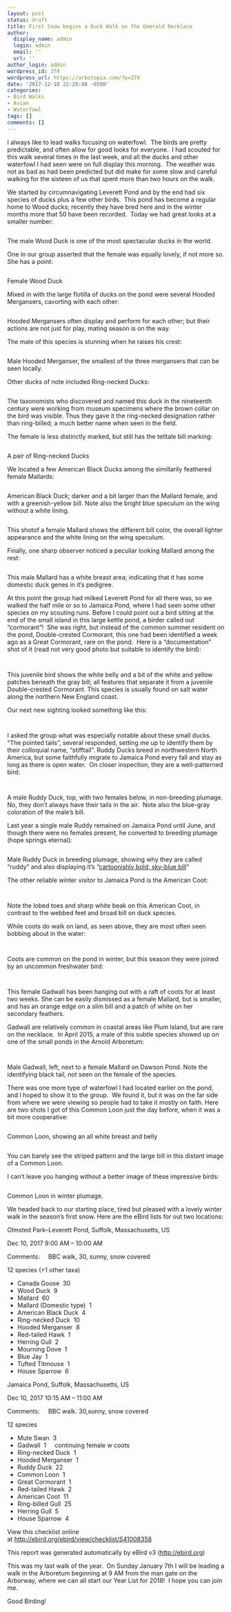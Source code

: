 ```yaml
---
layout: post
status: draft
title: First Snow begins a Duck Walk on the Emerald Necklace
author:
  display_name: admin
  login: admin
  email: ''
  url: ''
author_login: admin
wordpress_id: 374
wordpress_url: https://arbotopia.com/?p=374
date: '2017-12-10 22:28:48 -0500'
categories:
- Bird Walks
- Avian
- Waterfowl
tags: []
comments: []
---
```


<p>I always like to lead walks focusing on waterfowl.&nbsp; The birds are pretty predictable, and often allow for&nbsp;good looks for everyone.&nbsp; I had scouted for this walk several times in the last week, and all the ducks and other waterfowl I had seen were on full display this morning.&nbsp; The weather was not as bad as had been predicted but&nbsp;did make for some slow and careful walking for the sixteen of us that spent more than two hours on the walk.</p>





<p>We started by circumnavigating Leverett Pond and by the end had six species of ducks plus a few other birds.&nbsp; This pond has become a regular home to Wood ducks; recently they have bred here and in the winter months more that 50 have been recorded.&nbsp; Today we had great looks at a smaller number:</p>


<p><!-- wp:image {"id":388} --></p>
 <img src="https://i0.wp.com/arbotopia.com/wp-content/uploads/2018/11/P1090463.jpg?fit=525%2C393&amp;ssl=1" alt="" class="wp-image-388"/>





<p>The male Wood Duck is one of the most spectacular ducks in the world.</p>





<p>One in our group asserted that the female was equally lovely, if not more so. She has a point:</p>


<p><!-- wp:image {"id":389} --></p>
 <img src="/images/2018/11/Wood-Duck-f..jpg" alt="" class="wp-image-389"/>





<p>Female Wood Duck</p>





<p>Mixed in with the large flotilla of ducks on the pond were several Hooded Mergansers, cavorting with each other:</p>


<p><!-- wp:image {"id":390} --></p>
 <img src="https://i2.wp.com/arbotopia.com/wp-content/uploads/2018/11/P1110415.jpg?fit=525%2C559&amp;ssl=1" alt="" class="wp-image-390"/>





<p>Hooded Mergansers often display and perform for each other; but their actions are not just for play, mating season is on the way.</p>





<p>The male of this species is stunning when he raises his crest:</p>


<p><!-- wp:image {"id":391} --></p>
 <img src="https://i0.wp.com/arbotopia.com/wp-content/uploads/2018/11/P1070679.jpg?fit=525%2C374&amp;ssl=1" alt="" class="wp-image-391"/>





<p>Male Hooded Merganser, the smallest of the three mergansers that can be seen locally.</p>





<p>Other ducks of note included Ring-necked Ducks:</p>


<p><!-- wp:image {"id":936} --></p>
 <img src="https://web.archive.org/web/20180128153914im_/http://www.arbotopia.com/wp-content/uploads/2014/12/P1070671.jpg" alt="" class="wp-image-936"/>





<p>The taxonomists who discovered and named this duck in the nineteenth century were working from museum specimens where the brown collar on the bird was visible. Thus they gave it the ring-necked designation rather than ring-billed; a much better name when seen in the field.</p>





<p>The female is less distinctly marked, but still has the telltale bill marking:</p>


<p><!-- wp:image {"id":392} --></p>
 <img src="https://i0.wp.com/arbotopia.com/wp-content/uploads/2018/11/P1070656.jpg?fit=525%2C313&amp;ssl=1" alt="" class="wp-image-392"/>





<p>A pair of Ring-necked Ducks</p>





<p>We located a few&nbsp;American Black Ducks among the simillarily feathered female Mallards:</p>


<p><!-- wp:image {"id":393} --></p>
 <img src="/images/2018/11/Black-2.jpg" alt="" class="wp-image-393"/>





<p>American Black Duck; darker and a bit larger than the Mallard female, and with a greenish-yellow bill. Note also the bright blue speculum on the wing without a white lining.</p>


<p><!-- wp:image {"id":394} --></p>
 <img src="https://i0.wp.com/arbotopia.com/wp-content/uploads/2018/11/P1270462.jpg?fit=525%2C401&amp;ssl=1" alt="" class="wp-image-394"/>





<p>This shotof a female Mallard shows the different bill color, the overall lighter appearance and the white lining on the wing speculum.</p>





<p>Finally, one sharp observer noticed a peculiar looking Mallard among the rest:</p>


<p><!-- wp:image {"id":395} --></p>
 <img src="https://i1.wp.com/arbotopia.com/wp-content/uploads/2018/11/P1010194.jpg?fit=525%2C461&amp;ssl=1" alt="" class="wp-image-395"/>





<p>This male Mallard has a white breast area; indicating that it has some domestic duck genes in it&rsquo;s pedigree.</p>





<p>At this point the group had milked Leverett Pond for all there was, so we walked the half mile or so to Jamaica Pond,&nbsp;where I had seen some other species on my scouting runs.&nbsp;Before I could point out a bird sitting at the end of the small island in this large kettle pond, a birder called out &ldquo;cormorant&rdquo;!&nbsp; She was right, but instead of the common summer resident on the pond, Double-crested Cormorant, this&nbsp;one had been identified a week ago as a Great Cormorant, rare on the pond.&nbsp; Here is a &ldquo;documentation&rdquo; shot of it (read not very good photo but suitable to identify the bird):</p>


<p><!-- wp:image {"id":397} --></p>
 <img src="https://i0.wp.com/arbotopia.com/wp-content/uploads/2018/11/P1010186.jpg?fit=525%2C491&amp;ssl=1" alt="" class="wp-image-397"/>


<p><!-- wp:image {"id":1548} --></p>
 <img src="https://web.archive.org/web/20180128153914im_/http://www.arbotopia.com/wp-content/uploads/2017/12/P1010167.jpg" alt="" class="wp-image-1548"/>





<p>This juvenile bird shows the white belly and a bit of the white and yellow patches beneath the gray bill; all features that separate it from a juvenile Double-crested Cormorant. This species is usually found on salt water along the northern New England coast.</p>





<p>Our next new sighting looked something like this:</p>


<p><!-- wp:image {"id":1549,"align":"center"} --></p>
<div class="wp-block-image">
<figure class="aligncenter"><img src="https://web.archive.org/web/20180128153914im_/http://www.arbotopia.com/wp-content/uploads/2017/12/P1010232.jpg" alt="" class="wp-image-1549"/>
</div>


<p><!-- wp:image {"id":398} --></p>
 <img src="https://i1.wp.com/arbotopia.com/wp-content/uploads/2018/11/P1010232.jpg?fit=525%2C266&amp;ssl=1" alt="" class="wp-image-398"/>





<p>I asked the group what was especially notable about these small ducks.&nbsp; &ldquo;The pointed tails&rdquo;, several responded, setting me up to identify them by their colloquial name, &ldquo;stifftail&rdquo;. Ruddy Ducks breed in northwestern North America, but some faithfully migrate to Jamaica Pond every fall and stay as long as there is open water.&nbsp; On closer inspection, they are a well-patterned bird:</p>


<p><!-- wp:image {"id":1550} --></p>
 <img src="https://web.archive.org/web/20180128153914im_/http://www.arbotopia.com/wp-content/uploads/2017/12/P1030573.jpg" alt="" class="wp-image-1550"/>


<p><!-- wp:image {"id":399} --></p>
 <img src="https://i1.wp.com/arbotopia.com/wp-content/uploads/2018/11/P1030573-1.jpg?fit=525%2C450&amp;ssl=1" alt="" class="wp-image-399"/>





<p>A male Ruddy Duck, top, with two females below, in non-breeding plumage. No, they don&rsquo;t always have their tails in the air.&nbsp; Note also the blue-gray coloration of the male&rsquo;s bill.</p>





<p>Last year a single male Ruddy remained on Jamaica Pond until June, and though there were no females present, he converted to breeding plumage (hope springs eternal):</p>


<p><!-- wp:image {"id":276} --></p>
 <img src="/images/2018/11/P1160589-1024x839.jpg" alt="" class="wp-image-276"/>





<p>Male Ruddy Duck in breeding plumage, showing why they are called &ldquo;ruddy&rdquo; and also displaying it&rsquo;s &ldquo;<a href="https://web.archive.org/web/20180128153914/https://www.allaboutbirds.org/guide/Ruddy_Duck/id">cartoonishly bold, sky-blue bill</a>&ldquo;</p>





<p>The other reliable winter visitor to Jamaica Pond is the American Coot:</p>


<p><!-- wp:image {"id":129} --></p>
 <img src="https://web.archive.org/web/20180128153914im_/http://www.arbotopia.com/wp-content/uploads/2013/01/P1310793.jpg" alt="" class="wp-image-129"/>


<p><!-- wp:image {"id":400} --></p>
 <img src="https://i0.wp.com/arbotopia.com/wp-content/uploads/2018/11/P1070879.jpg?fit=525%2C545&amp;ssl=1" alt="" class="wp-image-400"/>





<p>Note the lobed toes and sharp white beak on this American Coot, in contrast to the webbed feet and broad bill on duck species.</p>





<p>While coots do walk on land, as seen above, they are most often seen bobbing about in the water:</p>


<p><!-- wp:image {"id":401} --></p>
 <img src="https://i0.wp.com/arbotopia.com/wp-content/uploads/2018/11/P1090253.jpg?fit=525%2C246&amp;ssl=1" alt="" class="wp-image-401"/>


<p><!-- wp:image {"id":1552,"align":"center"} --></p>
<div class="wp-block-image">
<figure class="aligncenter"><img src="https://web.archive.org/web/20180128153914im_/http://www.arbotopia.com/wp-content/uploads/2017/12/P1310881.jpg" alt="" class="wp-image-1552"/>
</div>





<p>Coots are common on the pond in winter, but this season they&nbsp;were joined by an uncommon freshwater bird:</p>


<p><!-- wp:image {"id":402} --></p>
 <img src="https://i2.wp.com/arbotopia.com/wp-content/uploads/2018/11/P1000967.jpg?fit=525%2C282&amp;ssl=1" alt="" class="wp-image-402"/>


<p><!-- wp:image {"id":1553} --></p>
 <img src="https://web.archive.org/web/20180128153914im_/http://www.arbotopia.com/wp-content/uploads/2017/12/P1000971.jpg" alt="" class="wp-image-1553"/>





<p>This female Gadwall has been hanging out with a raft of coots for at least two weeks. She can be easily dismissed as a female Mallard, but is smaller, and has an orange edge on a slim bill and a patch of white on her secondary feathers.</p>





<p>Gadwall are relatively common in coastal areas like Plum Island, but are rare on the necklace.&nbsp; In April 2015, a male of this subtle species showed up on one of the small ponds in the Arnold Arboretum:</p>


<p><!-- wp:image {"id":1554} --></p>
 <img src="https://web.archive.org/web/20180128153914im_/http://www.arbotopia.com/wp-content/uploads/2017/12/P1090952.jpg" alt="" class="wp-image-1554"/>


<p><!-- wp:image {"id":403} --></p>
 <img src="https://i0.wp.com/arbotopia.com/wp-content/uploads/2018/11/P1090952.jpg?fit=525%2C295&amp;ssl=1" alt="" class="wp-image-403"/>





<p>Male Gadwall, left, next to a female Mallard on Dawson Pond. Note the identifying black tail, not seen on the female of the species.</p>





<p>There was one more&nbsp;type of waterfowl I had located earlier on the pond, and I&nbsp;hoped to show it to the group.&nbsp; We found it, but it was on the far side from where we were viewing so people had to take it mostly on faith. Here are two&nbsp;shots&nbsp;I got of this Common Loon just the day before, when it was a bit more cooperative:</p>


<p><!-- wp:image {"id":404} --></p>
 <img src="https://i0.wp.com/arbotopia.com/wp-content/uploads/2018/11/P1010246.jpg?fit=525%2C394&amp;ssl=1" alt="" class="wp-image-404"/>





<p>Common Loon, showing an all white breast and belly</p>


<p><!-- wp:image {"id":405} --></p>
 <img src="https://i0.wp.com/arbotopia.com/wp-content/uploads/2018/11/P1010252.jpg?fit=525%2C394&amp;ssl=1" alt="" class="wp-image-405"/>





<p>You can barely see the striped pattern and the large bill in this distant image of a Common Loon.</p>





<p>I can&rsquo;t leave you hanging without a better image of these impressive birds:</p>


<p><!-- wp:image {"id":406} --></p>
 <img src="https://i0.wp.com/arbotopia.com/wp-content/uploads/2018/11/P1060589.jpg?fit=525%2C326&amp;ssl=1" alt="" class="wp-image-406"/>





<p>Common Loon in winter plumage.</p>





<p>We headed back to our starting place, tired but pleased with a lovely winter walk in the season&rsquo;s first snow. Here are the eBird lists for out two locations:</p>





<p>Olmsted Park&ndash;Leverett Pond, Suffolk, Massachusetts, US</p>





<p>Dec 10, 2017 9:00 AM &ndash; 10:00 AM</p>





<p>Comments: &nbsp;&nbsp;&nbsp;&nbsp;BBC walk, 30, sunny, snow covered</p>





<p>12 species (+1 other taxa)</p>


<p><!-- wp:list --></p>
<ul>
<li>Canada Goose &nbsp;30</li>
<li>Wood Duck &nbsp;9</li>
<li>Mallard &nbsp;60</li>
<li>Mallard (Domestic type) &nbsp;1</li>
<li>American Black Duck &nbsp;4</li>
<li>Ring-necked Duck &nbsp;10</li>
<li>Hooded Merganser &nbsp;8</li>
<li>Red-tailed Hawk &nbsp;1</li>
<li>Herring Gull &nbsp;2</li>
<li>Mourning Dove &nbsp;1</li>
<li>Blue Jay &nbsp;1</li>
<li>Tufted Titmouse &nbsp;1</li>
<li>House Sparrow &nbsp;6</li>
</ul>
<p><!-- /wp:list --></p>



<p>Jamaica Pond, Suffolk, Massachusetts, US</p>





<p>Dec 10, 2017 10:15 AM &ndash; 11:00 AM</p>





<p>Comments: &nbsp;&nbsp;&nbsp;&nbsp;BBC walk. 30,sunny, snow covered</p>





<p>12 species</p>


<p><!-- wp:list --></p>
<ul>
<li>Mute Swan &nbsp;3</li>
<li>Gadwall &nbsp;1 &nbsp;&nbsp;&nbsp;&nbsp;continuing female w coots</li>
<li>Ring-necked Duck &nbsp;1</li>
<li>Hooded Merganser &nbsp;1</li>
<li>Ruddy Duck &nbsp;22</li>
<li>Common Loon &nbsp;1</li>
<li>Great Cormorant &nbsp;1</li>
<li>Red-tailed Hawk &nbsp;2</li>
<li>American Coot &nbsp;11</li>
<li>Ring-billed Gull &nbsp;25</li>
<li>Herring Gull &nbsp;5</li>
<li>House Sparrow &nbsp;4</li>
</ul>
<p><!-- /wp:list --></p>



<p>View this checklist online at&nbsp;<a href="https://ebird.org/view/checklist/S41008358">http://ebird.org/ebird/view/checklist/S41008358</a></p>





<p>This report was generated automatically by eBird v3 (<a href="https://web.archive.org/web/20180128153914/http://ebird.org/">http://ebird.org</a>)</p>





<p>This was my last walk of the year.&nbsp; On Sunday January 7th I will be leading a walk in the Arboretum beginning at 9 AM from the man gate on the Arborway, where we can all&nbsp;start our Year List for 2018!&nbsp; I hope you can join me.</p>





<p>Good Birding!</p>
